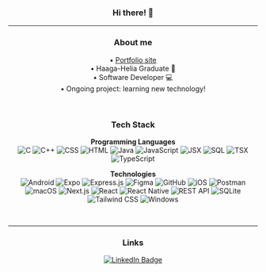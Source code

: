 <div id="body" align="center">

### Hi there! 👋
--- 

### About me

• [Portfolio site](https://krishhfi.github.io/Portfolio/#) <br />
• Haaga-Helia Graduate 🏫 <br />
• Software Developer 💻 <br />
• Ongoing project: learning new technology! 

<br />

### Tech Stack

**Programming Languages**  
![C](https://img.shields.io/badge/C-A8B9CC?style=for-the-badge&logo=c&logoColor=white)
![C++](https://img.shields.io/badge/C++-00599C?style=for-the-badge&logo=cplusplus&logoColor=white)
![CSS](https://img.shields.io/badge/CSS-1572B6?style=for-the-badge&logo=css3&logoColor=white)
![HTML](https://img.shields.io/badge/HTML-E34F26?style=for-the-badge&logo=html5&logoColor=white)
![Java](https://img.shields.io/badge/Java-007396?style=for-the-badge&logo=java&logoColor=white)
![JavaScript](https://img.shields.io/badge/JavaScript-F7DF1E?style=for-the-badge&logo=javascript&logoColor=black)
![JSX](https://img.shields.io/badge/JSX-61DAFB?style=for-the-badge&logo=react&logoColor=white)
![SQL](https://img.shields.io/badge/SQL-4479A1?style=for-the-badge&logo=postgresql&logoColor=white)
![TSX](https://img.shields.io/badge/TSX-3178C6?style=for-the-badge&logo=typescript&logoColor=white)
![TypeScript](https://img.shields.io/badge/TypeScript-3178C6?style=for-the-badge&logo=typescript&logoColor=white)

**Technologies**  
![Android](https://img.shields.io/badge/Android-3DDC84?style=for-the-badge&logo=android&logoColor=white)
![Expo](https://img.shields.io/badge/Expo-000020?style=for-the-badge&logo=expo&logoColor=white)
![Express.js](https://img.shields.io/badge/Express.js-404D59?style=for-the-badge&logo=express&logoColor=white)
![Figma](https://img.shields.io/badge/Figma-F24E1E?style=for-the-badge&logo=figma&logoColor=white)
![GitHub](https://img.shields.io/badge/GitHub-181717?style=for-the-badge&logo=github&logoColor=white)
![iOS](https://img.shields.io/badge/iOS-000000?style=for-the-badge&logo=apple&logoColor=white)
![Postman](https://img.shields.io/badge/Postman-FF6C37?style=for-the-badge&logo=postman&logoColor=white)
![macOS](https://img.shields.io/badge/macOS-000000?style=for-the-badge&logo=apple&logoColor=white)
![Next.js](https://img.shields.io/badge/Next.js-000000?style=for-the-badge&logo=nextdotjs&logoColor=white)
![React](https://img.shields.io/badge/React-20232A?style=for-the-badge&logo=react&logoColor=61DAFB)
![React Native](https://img.shields.io/badge/React_Native-20232A?style=for-the-badge&logo=react&logoColor=61DAFB)
![REST API](https://img.shields.io/badge/REST_API-FF6F00?style=for-the-badge)
![SQLite](https://img.shields.io/badge/SQLite-003B57?style=for-the-badge&logo=sqlite&logoColor=white)
![Tailwind CSS](https://img.shields.io/badge/Tailwind_CSS-38B2AC?style=for-the-badge&logo=tailwindcss&logoColor=white)
![Windows](https://img.shields.io/badge/Windows-0078D6?style=for-the-badge&logo=windows&logoColor=white)

<br />

--- 
### Links
<a href="https://www.linkedin.com/in/kristopher-pepper-824184136/">
    <img src="https://img.shields.io/badge/LinkedIn-blue?style=for-the-badge&logo=linkedin&logoColor=white" alt="LinkedIn Badge"/>
</a>

</div>


<!--
**My `README.md` which appears on my GitHub profile.
-->
